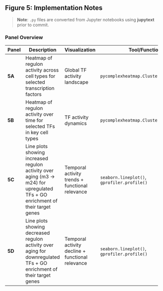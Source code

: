 ## Figure 5: Implementation Notes

> **Note**: `.py` files are converted from Jupyter notebooks using **jupytext** prior to commit.

### **Panel Overview**
| Panel | Description | Visualization | Tool/Function |
|-------|-------------|---------------|---------------|
| **5A** | Heatmap of regulon activity across cell types for selected transcription factors | Global TF activity landscape | `pycomplexheatmap.ClusterMapPlotter()` |
| **5B** | Heatmap of regulon activity over time for selected TFs in key cell types | TF activity dynamics | `pycomplexheatmap.ClusterMapPlotter()` |
| **5C** | Line plots showing increased regulon activity over aging (m3 → m24) for upregulated TFs + GO enrichment of their target genes | Temporal activity trends + functional relevance | `seaborn.lineplot()`, `gprofiler.profile()` |
| **5D** | Line plots showing decreased regulon activity over aging for downregulated TFs + GO enrichment of their target genes | Temporal activity decline + functional relevance | `seaborn.lineplot()`, `gprofiler.profile()` |